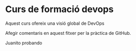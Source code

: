 # Curs de formació devops
Aquest curs ofereix una visió global de DevOps

Afegir comentaris en aquest fitxer per la pràctica de GitHub.

Juanito probando
